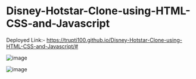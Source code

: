 # Disney-Hotstar-Clone-using-HTML-CSS-and-Javascript

Deployed Link:- https://trupti100.github.io/Disney-Hotstar-Clone-using-HTML-CSS-and-Javascript/#

![image](https://github.com/Trupti100/Spotify-Clone/assets/127935389/5ef9f63a-2516-487e-95eb-f9f639250cf8)

![image](https://github.com/Trupti100/Spotify-Clone/assets/127935389/e6fc47e5-f6cb-41b1-a444-2fdac0f4d128)
